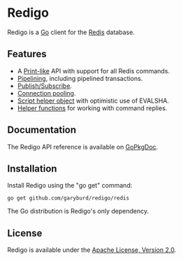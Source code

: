 Redigo
======

Redigo is a [Go](http://golang.org/) client for the [Redis](http://redis.io/) database.

Features
-------

* A [Print-like](http://go.pkgdoc.org/github.com/garyburd/redigo/redis#Executing_Commands) API with support for all Redis commands.
* [Pipelining](http://go.pkgdoc.org/github.com/garyburd/redigo/redis#Pipelining), including pipelined transactions.
* [Publish/Subscribe](http://go.pkgdoc.org/github.com/garyburd/redigo/redis#Publish_and_Subscribe).
* [Connection pooling](http://go.pkgdoc.org/github.com/garyburd/redigo/redis#Pool).
* [Script helper object](http://go.pkgdoc.org/github.com/garyburd/redigo/redis#Script) with optimistic use of EVALSHA.
* [Helper functions](http://go.pkgdoc.org/pkg/github.com/garyburd/redigo/redis#Reply_Helpers) for working with command replies.

Documentation
-------------

The Redigo API reference is available on [GoPkgDoc](http://gopkgdoc.appspot.com/pkg/github.com/garyburd/redigo/redis).

Installation
------------

Install Redigo using the "go get" command:

    go get github.com/garyburd/redigo/redis

The Go distribution is Redigo's only dependency.

License
-------

Redigo is available under the [Apache License, Version 2.0](http://www.apache.org/licenses/LICENSE-2.0.html).
